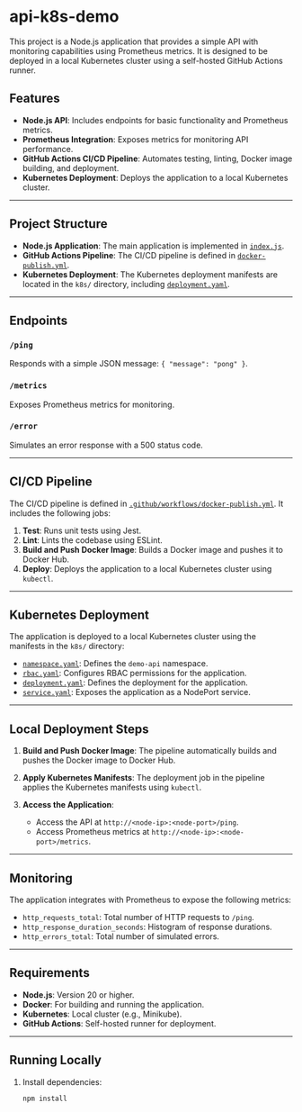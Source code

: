 # api-k8s-demo

This project is a Node.js application that provides a simple API with monitoring capabilities using Prometheus metrics. It is designed to be deployed in a local Kubernetes cluster using a self-hosted GitHub Actions runner.

## Features

- **Node.js API**: Includes endpoints for basic functionality and Prometheus metrics.
- **Prometheus Integration**: Exposes metrics for monitoring API performance.
- **GitHub Actions CI/CD Pipeline**: Automates testing, linting, Docker image building, and deployment.
- **Kubernetes Deployment**: Deploys the application to a local Kubernetes cluster.

---

## Project Structure

- **Node.js Application**: The main application is implemented in [`index.js`](#file:index.js).
- **GitHub Actions Pipeline**: The CI/CD pipeline is defined in [`docker-publish.yml`](#file:docker-publish.yml).
- **Kubernetes Deployment**: The Kubernetes deployment manifests are located in the `k8s/` directory, including [`deployment.yaml`](#file:deployment.yaml).

---

## Endpoints

### `/ping`
Responds with a simple JSON message: `{ "message": "pong" }`.

### `/metrics`
Exposes Prometheus metrics for monitoring.

### `/error`
Simulates an error response with a 500 status code.

---

## CI/CD Pipeline

The CI/CD pipeline is defined in [`.github/workflows/docker-publish.yml`](#file:docker-publish.yml). It includes the following jobs:

1. **Test**: Runs unit tests using Jest.
2. **Lint**: Lints the codebase using ESLint.
3. **Build and Push Docker Image**: Builds a Docker image and pushes it to Docker Hub.
4. **Deploy**: Deploys the application to a local Kubernetes cluster using `kubectl`.

---

## Kubernetes Deployment

The application is deployed to a local Kubernetes cluster using the manifests in the `k8s/` directory:

- [`namespace.yaml`](k8s/namespace.yaml): Defines the `demo-api` namespace.
- [`rbac.yaml`](k8s/rbac.yaml): Configures RBAC permissions for the application.
- [`deployment.yaml`](#file:deployment.yaml): Defines the deployment for the application.
- [`service.yaml`](k8s/service.yaml): Exposes the application as a NodePort service.

---

## Local Deployment Steps

1. **Build and Push Docker Image**:
   The pipeline automatically builds and pushes the Docker image to Docker Hub.

2. **Apply Kubernetes Manifests**:
   The deployment job in the pipeline applies the Kubernetes manifests using `kubectl`.

3. **Access the Application**:
   - Access the API at `http://<node-ip>:<node-port>/ping`.
   - Access Prometheus metrics at `http://<node-ip>:<node-port>/metrics`.

---

## Monitoring

The application integrates with Prometheus to expose the following metrics:

- `http_requests_total`: Total number of HTTP requests to `/ping`.
- `http_response_duration_seconds`: Histogram of response durations.
- `http_errors_total`: Total number of simulated errors.

---

## Requirements

- **Node.js**: Version 20 or higher.
- **Docker**: For building and running the application.
- **Kubernetes**: Local cluster (e.g., Minikube).
- **GitHub Actions**: Self-hosted runner for deployment.

---

## Running Locally

1. Install dependencies:
   ```sh
   npm install